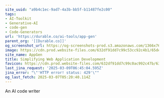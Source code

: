 ```yaml
---
site_uuid: "a9b4c1ec-9ad7-4a3b-bb5f-b11487fe2c00"
tags:
- AI-Toolkit
- Generative-AI
- code-gen
- Code-Generators
url: 'https://durable.co/ai-tools/app-gen'
parent_org: '[[Durable.co]]'
og_screenshot_url: https://og-screenshots-prod.s3.amazonaws.com/1366x768/80/false/3824d7e82e7ecbc278c73b206c93c0f275feebb71b2583afc49746f7a95b8133.jpeg
image: https://cdn.prod.website-files.com/632df91dd7c99c53cc92c4b1/65de3b9e31333d2ca542c7c7_uc.png
site_name: AppGen
title: Simplifying Web Application Development
favicon: https://cdn.prod.website-files.com/632df91dd7c99c0ac992c47b/633209f841779258877b02b1_favicon.png
last_jina_request: '2025-03-09T06:45:04.595Z'
jina_error: "\"'HTTP error! status: 429'\""
og_last_fetch: 2025-03-07T05:20:40.114Z
---
```



An AI code writer
